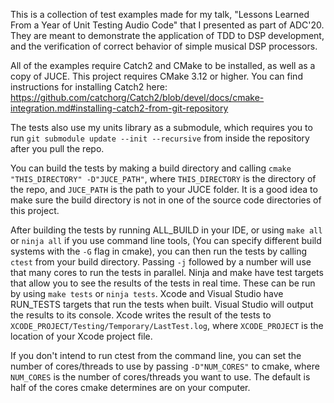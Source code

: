 This is a collection of test examples made for my talk, "Lessons Learned From a Year of Unit Testing Audio Code" that I presented as part of ADC'20. They are meant to demonstrate the application of TDD to DSP development, and the verification of correct behavior of simple musical DSP processors.

All of the examples require Catch2 and CMake to be installed, as well as a copy of JUCE. This project requires CMake 3.12 or higher. You can find instructions for installing Catch2 here: 
https://github.com/catchorg/Catch2/blob/devel/docs/cmake-integration.md#installing-catch2-from-git-repository 

The tests also use my units library as a submodule, which requires you to run `git submodule update --init --recursive` from inside the repository after you pull the repo. 

You can build the tests by making a build directory and calling `cmake "THIS_DIRECTORY" -D"JUCE_PATH"`, where `THIS_DIRECTORY` is the directory of the repo, and `JUCE_PATH` is the path to your JUCE folder. It is a good idea to make sure the build directory is not in one of the source code directories of this project.

After building the tests by running ALL_BUILD in your IDE, or using `make all` or `ninja all` if you use command line tools, (You can specify different build systems with the `-G` flag in cmake), you can then run the tests by calling `ctest` from your build directory. Passing `-j` followed by a number will use that many cores to run the tests in parallel. Ninja and make have test targets that allow you to see the results of the tests in real time. These can be run by using `make tests` or `ninja tests`. Xcode and Visual Studio have RUN_TESTS targets that run the tests when built. Visual Studio will output the results to its console. Xcode writes the result of the tests to `XCODE_PROJECT/Testing/Temporary/LastTest.log`, where `XCODE_PROJECT` is the location of your Xcode project file. 

If you don't intend to run ctest from the command line, you can set the number of cores/threads to use by passing `-D"NUM_CORES"` to cmake, where `NUM_CORES` is the number of cores/threads you want to use. The default is half of the cores cmake determines are on your computer.